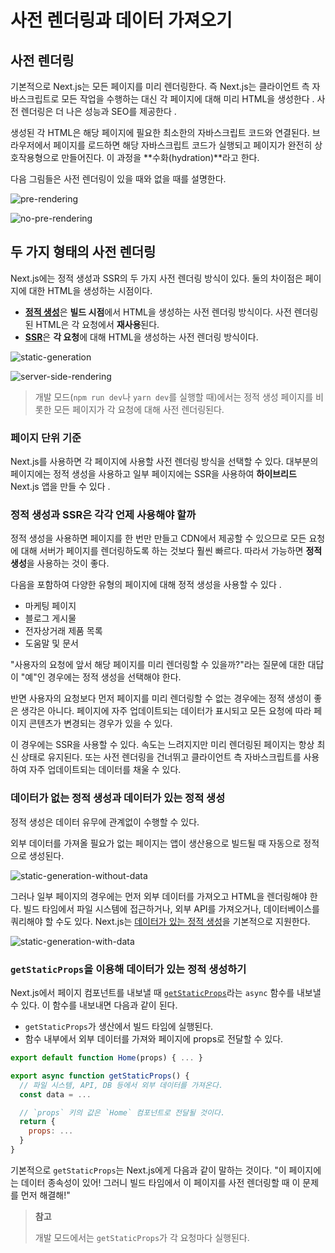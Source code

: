 # 사전 렌더링과 데이터 가져오기

## 사전 렌더링

기본적으로 Next.js는 모든 페이지를 미리 렌더링한다. 즉 Next.js는 클라이언트 측 자바스크립트로 모든 작업을 수행하는 대신 각 페이지에 대해 미리 HTML을 생성한다 . 사전 렌더링은 더 나은 성능과 SEO를 제공한다 .

생성된 각 HTML은 해당 페이지에 필요한 최소한의 자바스크립트 코드와 연결된다. 브라우저에서 페이지를 로드하면 해당 자바스크립트 코드가 실행되고 페이지가 완전히 상호작용형으로 만들어진다. 이 과정을 **수화(hydration)**라고 한다.

다음 그림들은 사전 렌더링이 있을 때와 없을 때를 설명한다.

![pre-rendering](https://user-images.githubusercontent.com/95019875/176809979-293547c5-ffbd-4ac6-8def-d08d0ab693b6.png)

![no-pre-rendering](https://user-images.githubusercontent.com/95019875/176809996-62c9004d-d571-45fa-bc24-6629f6a2b27f.png)

## 두 가지 형태의 사전 렌더링

Next.js에는 정적 생성과 SSR의 두 가지 사전 렌더링 방식이 있다. 둘의 차이점은 페이지에 대한 HTML을 생성하는 시점이다.

- [**정적 생성**](https://nextjs.org/docs/basic-features/pages#static-generation-recommended)은 **빌드 시점**에서 HTML을 생성하는 사전 렌더링 방식이다. 사전 렌더링된 HTML은 각 요청에서 **재사용**된다.
- [**SSR**](https://nextjs.org/docs/basic-features/pages#server-side-rendering)은 **각 요청**에 대해 HTML을 생성하는 사전 렌더링 방식이다.

![static-generation](https://user-images.githubusercontent.com/95019875/176810020-8c7ed99f-787f-436c-a99a-f7d2d4c83195.png)

![server-side-rendering](https://user-images.githubusercontent.com/95019875/176810038-9b65b503-8644-4e4e-bc6b-cb7f00891d00.png)

> 개발 모드(`npm run dev`나 `yarn dev`를 실행할 때)에서는 정적 생성 페이지를 비롯한 모든 페이지가 각 요청에 대해 사전 렌더링된다.

### 페이지 단위 기준

Next.js를 사용하면 각 페이지에 사용할 사전 렌더링 방식을 선택할 수 있다. 대부분의 페이지에는 정적 생성을 사용하고 일부 페이지에는 SSR을 사용하여 **하이브리드** Next.js 앱을 만들 수 있다 .

### 정적 생성과 SSR은 각각 언제 사용해야 할까

정적 생성을 사용하면 페이지를 한 번만 만들고 CDN에서 제공할 수 있으므로 모든 요청에 대해 서버가 페이지를 렌더링하도록 하는 것보다 훨씬 빠르다. 따라서 가능하면 **정적 생성**을 사용하는 것이 좋다.

다음을 포함하여 다양한 유형의 페이지에 대해 정적 생성을 사용할 수 있다 .

- 마케팅 페이지
- 블로그 게시물
- 전자상거래 제품 목록
- 도움말 및 문서

"사용자의 요청에 앞서 해당 페이지를 미리 렌더링할 수 있을까?"라는 질문에 대한 대답이 "예"인 경우에는 정적 생성을 선택해야 한다.

반면 사용자의 요청보다 먼저 페이지를 미리 렌더링할 수 없는 경우에는 정적 생성이 좋은 생각은 아니다. 페이지에 자주 업데이트되는 데이터가 표시되고 모든 요청에 따라 페이지 콘텐츠가 변경되는 경우가 있을 수 있다.

이 경우에는 SSR을 사용할 수 있다. 속도는 느려지지만 미리 렌더링된 페이지는 항상 최신 상태로 유지된다. 또는 사전 렌더링을 건너뛰고 클라이언트 측 자바스크립트를 사용하여 자주 업데이트되는 데이터를 채울 수 있다.

### 데이터가 없는 정적 생성과 데이터가 있는 정적 생성

정적 생성은 데이터 유무에 관계없이 수행할 수 있다.

외부 데이터를 가져올 필요가 없는 페이지는 앱이 생산용으로 빌드될 때 자동으로 정적으로 생성된다.

![static-generation-without-data](https://user-images.githubusercontent.com/95019875/176810078-8684b736-a1dc-4d70-ba60-fe5a576a915d.png)

그러나 일부 페이지의 경우에는 먼저 외부 데이터를 가져오고 HTML을 렌더링해야 한다. 빌드 타임에서 파일 시스템에 접근하거나, 외부 API를 가져오거나, 데이터베이스를 쿼리해야 할 수도 있다. Next.js는 [데이터가 있는 정적 생성](https://nextjs.org/docs/basic-features/pages#static-generation-with-data)을 기본적으로 지원한다.

![static-generation-with-data](https://user-images.githubusercontent.com/95019875/176810109-02a687cb-a393-4e05-9ff3-86702ec8c249.png)

### `getStaticProps`을 이용해 데이터가 있는 정적 생성하기

Next.js에서 페이지 컴포넌트를 내보낼 때 [`getStaticProps`](https://nextjs.org/docs/basic-features/data-fetching/get-static-props)라는 `async` 함수를 내보낼 수 있다. 이 함수를 내보내면 다음과 같이 된다.

- `getStaticProps`가 생산에서 빌드 타임에 실행된다.
- 함수 내부에서 외부 데이터를 가져와 페이지에 props로 전달할 수 있다.

```jsx
export default function Home(props) { ... }

export async function getStaticProps() {
  // 파일 시스템, API, DB 등에서 외부 데이터를 가져온다.
  const data = ...

  // `props` 키의 값은 `Home` 컴포넌트로 전달될 것이다.
  return {
    props: ...
  }
}
```

기본적으로 `getStaticProps`는 Next.js에게 다음과 같이 말하는 것이다. "이 페이지에는 데이터 종속성이 있어! 그러니 빌드 타임에서 이 페이지를 사전 렌더링할 때 이 문제를 먼저 해결해!"

> **참고**
>
> 개발 모드에서는 `getStaticProps`가 각 요청마다 실행된다.
